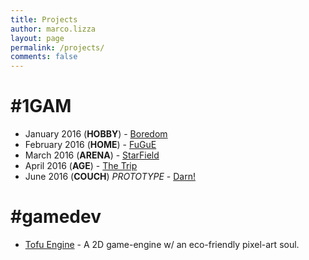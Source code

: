 ```yaml
---
title: Projects
author: marco.lizza
layout: page
permalink: /projects/
comments: false
---
```

# #1GAM

* January 2016 (**HOBBY**) - [Boredom](//mode13h.itch.io/boredom)
* February 2016 (**HOME**) - [FuGuE](//mode13h.itch.io/fugue)
* March 2016 (**ARENA**) - [StarField](//mode13h.itch.io/starfield)
* April 2016 (**AGE**) - [The Trip](//mode13h.itch.io/thetrip)
* June 2016 (**COUCH**) *PROTOTYPE* - [Darn!](//mode13h.itch.io/darn)

# #gamedev

* [Tofu Engine](/tofu-engine/) - A 2D game-engine w/ an eco-friendly pixel-art soul.
